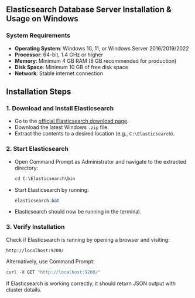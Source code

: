 ## Elasticsearch Database Server Installation & Usage on Windows

### **System Requirements**

- **Operating System**: Windows 10, 11, or Windows Server 2016/2019/2022
- **Processor**: 64-bit, 1.4 GHz or higher
- **Memory**: Minimum 4 GB RAM (8 GB recommended for production)
- **Disk Space**: Minimum 10 GB of free disk space
- **Network**: Stable internet connection


## **Installation Steps**

### **1. Download and Install Elasticsearch**
- Go to the [official Elasticsearch download page](https://www.elastic.co/downloads/elasticsearch).
- Download the latest Windows `.zip` file.
- Extract the contents to a desired location (e.g., `C:\Elasticsearch`).

### **2. Start Elasticsearch**
- Open Command Prompt as Administrator and navigate to the extracted directory:
  ```powershell
  cd C:\Elasticsearch\bin
  ```
- Start Elasticsearch by running:
  ```powershell
  elasticsearch.bat
  ```
- Elasticsearch should now be running in the terminal.

### **3. Verify Installation**
Check if Elasticsearch is running by opening a browser and visiting:
```
http://localhost:9200/
```
Alternatively, use Command Prompt:
```powershell
curl -X GET "http://localhost:9200/"
```
If Elasticsearch is working correctly, it should return JSON output with cluster details.